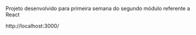 Projeto desenvolvido para primeira semana do segundo módulo referente a React

http://localhost:3000/